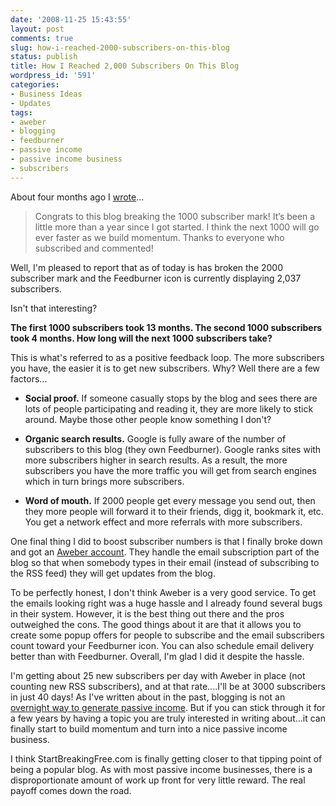 ```yaml
---
date: '2008-11-25 15:43:55'
layout: post
comments: true
slug: how-i-reached-2000-subscribers-on-this-blog
status: publish
title: How I Reached 2,000 Subscribers On This Blog
wordpress_id: '591'
categories:
- Business Ideas
- Updates
tags:
- aweber
- blogging
- feedburner
- passive income
- passive income business
- subscribers
---
```


About four months ago I [wrote](http://brianarmstrong.org/posts/how-to-get-a-free-solar-flashlight/)...



> Congrats to this blog breaking the 1000 subscriber mark! It’s been a little more than a year since I got started. I think the next 1000 will go ever faster as we build momentum. Thanks to everyone who subscribed and commented!



Well, I'm pleased to report that as of today is has broken the 2000 subscriber mark and the Feedburner icon is currently displaying 2,037 subscribers.

Isn't that interesting?

**The first 1000 subscribers took 13 months.
The second 1000 subscribers took 4 months.
How long will the next 1000 subscribers take?**

This is what's referred to as a positive feedback loop.  The more subscribers you have, the easier it is to get new subscribers.  Why?  Well there are a few factors...




	
  * **Social proof.**  If someone casually stops by the blog and sees there are lots of people participating and reading it, they are more likely to stick around.  Maybe those other people know something I don't?

	
  * **Organic search results.**  Google is fully aware of the number of subscribers to this blog (they own Feedburner).  Google ranks sites with more subscribers higher in search results.  As a result, the more subscribers you have the more traffic you will get from search engines which in turn brings more subscribers.

	
  * **Word of mouth.**  If 2000 people get every message you send out, then they more people will forward it to their friends, digg it, bookmark it, etc.  You get a network effect and more referrals with more subscribers.



One final thing I did to boost subscriber numbers is that I finally broke down and got an [Aweber account](http://www.startbreakingfree.com/go/aweber).  They handle the email subscription part of the blog so that when somebody types in their email (instead of subscribing to the RSS feed) they will get updates from the blog.

To be perfectly honest, I don't think Aweber is a very good service.  To get the emails looking right was a huge hassle and I already found several bugs in their system.  However, it is the best thing out there and the pros outweighed the cons.  The good things about it are that it allows you to create some popup offers for people to subscribe and the email subscribers count toward your Feedburner icon.  You can also schedule email delivery better than with Feedburner.  Overall, I'm glad I did it despite the hassle.

I'm getting about 25 new subscribers per day with Aweber in place (not counting new RSS subscribers), and at that rate....I'll be at 3000 subscribers in just 40 days!  As I've written about in the past, blogging is not an [overnight way to generate passive income](http://brianarmstrong.org/posts/).  But if you can stick through it for a few years by having a topic you are truly interested in writing about...it can finally start to build momentum and turn into a nice passive income business.

I think StartBreakingFree.com is finally getting closer to that tipping point of being a popular blog.  As with most passive income businesses, there is a disproportionate amount of work up front for very little reward.  The real payoff comes down the road.
